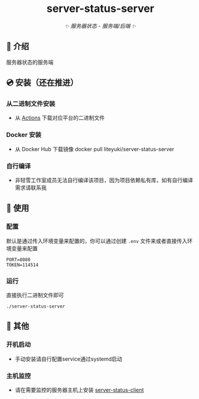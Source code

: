 <div align="center">

# server-status-server

_✨ 服务器状态 - 服务端/后端 ✨_

</div>

## 📖 介绍

服务器状态的服务端

## 💿 安装（还在推进）

### 从二进制文件安装

- 从 [Actions](https://github.com/snowykami/server-status-server/actions) 下载对应平台的二进制文件

### Docker 安装

- 从 Docker Hub 下载镜像
  docker pull liteyuki/server-status-server

### 自行编译

- 非轻雪工作室成员无法自行编译该项目，因为项目依赖私有库，如有自行编译需求请联系我

## 🎉 使用

### 配置
默认是通过传入环境变量来配置的，你可以通过创建 `.env` 文件来或者直接传入环境变量来配置
```dotenv
PORT=8080
TOKEN=114514
```

### 运行
直接执行二进制文件即可
```shell
./server-status-server
```

## 📝 其他

### 开机启动

- 手动安装请自行配置service通过systemd启动

### 主机监控

- 请在需要监控的服务器主机上安装 [server-status-client](https://github.com/snowykami/server-status-client)